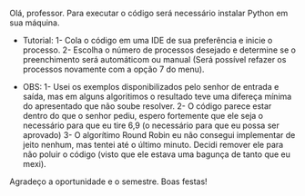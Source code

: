 Olá, professor. 
Para executar o código será necessário instalar Python em sua máquina.

* Tutorial:
1- Cola o código em uma IDE de sua preferência e inicie o processo.
2- Escolha o número de processos desejado e determine se o preenchimento será automáticom ou manual (Será possível refazer os processos novamente com a opção 7 do menu). 

* OBS: 
1- Usei os exemplos disponibilizados pelo senhor de entrada e saída, mas em alguns algoritimos o resultado teve uma difereça mínima do apresentado que não soube resolver.
2- O código parece estar dentro do que o senhor pediu, espero fortemente que ele seja o necessário para que eu tire 6,9 (o necessário para que eu possa ser aprovado)
3- O algorítimo Round Robin eu não consegui implementar de jeito nenhum, mas tentei até o último minuto. Decidi remover ele para não poluir o código (visto que ele estava uma bagunça de tanto que eu mexi).

Agradeço a oportunidade e o semestre. 
Boas festas!

